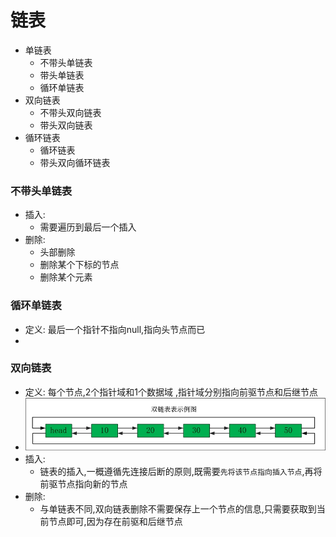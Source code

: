 # 链表
- 单链表
    -   不带头单链表
    -   带头单链表
    -   循环单链表
- 双向链表
    -   不带头双向链表
    -   带头双向链表
- 循环链表
    -   循环链表
    -   带头双向循环链表
    
    
### 不带头单链表
- 插入:
    - 需要遍历到最后一个插入
- 删除:
    -   头部删除
    -   删除某个下标的节点
    -   删除某个元素
    
    
### 循环单链表
- 定义: 最后一个指针不指向null,指向头节点而已
- 

### 双向链表
- 定义: 每个节点,2个指针域和1个数据域 ,指针域分别指向前驱节点和后继节点
- ![数据结构如图](双向链表.jpg)
- 插入:
    -   链表的插入,一概遵循先连接后断的原则,既需要`先将该节点指向插入节点`,再将前驱节点指向新的节点
- 删除:
    -   与单链表不同,双向链表删除不需要保存上一个节点的信息,只需要获取到当前节点即可,因为存在前驱和后继节点 